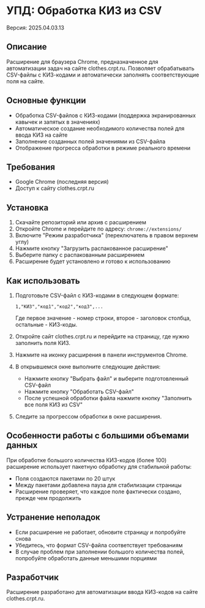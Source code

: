# УПД: Обработка КИЗ из CSV

Версия: 2025.04.03.13

## Описание
Расширение для браузера Chrome, предназначенное для автоматизации задач на сайте clothes.crpt.ru. Позволяет обрабатывать CSV-файлы с КИЗ-кодами и автоматически заполнять соответствующие поля на сайте.

## Основные функции
- Обработка CSV-файлов с КИЗ-кодами (поддержка экранированных кавычек и запятых в значениях)
- Автоматическое создание необходимого количества полей для ввода КИЗ на сайте
- Заполнение созданных полей значениями из CSV-файла
- Отображение прогресса обработки в режиме реального времени

## Требования
- Google Chrome (последняя версия)
- Доступ к сайту clothes.crpt.ru

## Установка
1. Скачайте репозиторий или архив с расширением
2. Откройте Chrome и перейдите по адресу: `chrome://extensions/`
3. Включите "Режим разработчика" (переключатель в правом верхнем углу)
4. Нажмите кнопку "Загрузить распакованное расширение"
5. Выберите папку с распакованным расширением
6. Расширение будет установлено и готово к использованию

## Как использовать
1. Подготовьте CSV-файл с КИЗ-кодами в следующем формате:
   ```
   1,"КИЗ","код1","код2","код3",...
   ```
   Где первое значение - номер строки, второе - заголовок столбца, остальные - КИЗ-коды.

2. Откройте сайт clothes.crpt.ru и перейдите на страницу, где нужно заполнить поля КИЗ.

3. Нажмите на иконку расширения в панели инструментов Chrome.

4. В открывшемся окне выполните следующие действия:
   - Нажмите кнопку "Выбрать файл" и выберите подготовленный CSV-файл
   - Нажмите кнопку "Обработать CSV-файл"
   - После успешной обработки файла нажмите кнопку "Заполнить все поля КИЗ из CSV"

5. Следите за прогрессом обработки в окне расширения.

## Особенности работы с большими объемами данных
При обработке большого количества КИЗ-кодов (более 100) расширение использует пакетную обработку для стабильной работы:
- Поля создаются пакетами по 20 штук
- Между пакетами добавлена пауза для стабилизации страницы
- Расширение проверяет, что каждое поле фактически создано, прежде чем продолжить

## Устранение неполадок
- Если расширение не работает, обновите страницу и попробуйте снова
- Убедитесь, что формат CSV-файла соответствует требованиям
- В случае проблем при заполнении большого количества полей, попробуйте обработать данные меньшими порциями

## Разработчик
Расширение разработано для автоматизации ввода КИЗ-кодов на сайте clothes.crpt.ru.
